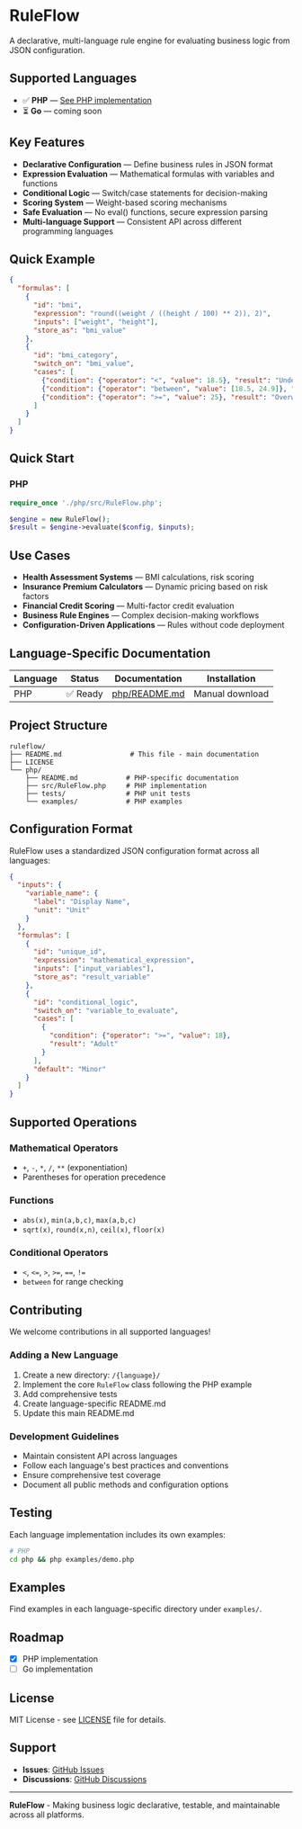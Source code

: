 # RuleFlow

A declarative, multi-language rule engine for evaluating business logic from JSON configuration.

## Supported Languages

- ✅ **PHP** — [See PHP implementation](./php/README.md)
- ⏳ **Go** — coming soon

## Key Features

- **Declarative Configuration** — Define business rules in JSON format
- **Expression Evaluation** — Mathematical formulas with variables and functions
- **Conditional Logic** — Switch/case statements for decision-making
- **Scoring System** — Weight-based scoring mechanisms
- **Safe Evaluation** — No eval() functions, secure expression parsing
- **Multi-language Support** — Consistent API across different programming languages

## Quick Example

```json
{
  "formulas": [
    {
      "id": "bmi",
      "expression": "round((weight / ((height / 100) ** 2)), 2)",
      "inputs": ["weight", "height"],
      "store_as": "bmi_value"
    },
    {
      "id": "bmi_category",
      "switch_on": "bmi_value",
      "cases": [
        {"condition": {"operator": "<", "value": 18.5}, "result": "Underweight"},
        {"condition": {"operator": "between", "value": [18.5, 24.9]}, "result": "Normal"},
        {"condition": {"operator": ">=", "value": 25}, "result": "Overweight"}
      ]
    }
  ]
}
```

## Quick Start

### PHP
```php
require_once './php/src/RuleFlow.php';

$engine = new RuleFlow();
$result = $engine->evaluate($config, $inputs);
```


## Use Cases

- **Health Assessment Systems** — BMI calculations, risk scoring
- **Insurance Premium Calculators** — Dynamic pricing based on risk factors
- **Financial Credit Scoring** — Multi-factor credit evaluation
- **Business Rule Engines** — Complex decision-making workflows
- **Configuration-Driven Applications** — Rules without code deployment

## Language-Specific Documentation

| Language | Status | Documentation | Installation |
|----------|--------|---------------|--------------|
| PHP | ✅ Ready | [php/README.md](./php/README.md) | Manual download |


## Project Structure

```
ruleflow/
├── README.md                 # This file - main documentation
├── LICENSE
└── php/
    ├── README.md            # PHP-specific documentation
    ├── src/RuleFlow.php     # PHP implementation
    ├── tests/               # PHP unit tests
    └── examples/            # PHP examples
```

## Configuration Format

RuleFlow uses a standardized JSON configuration format across all languages:

```json
{
  "inputs": {
    "variable_name": {
      "label": "Display Name",
      "unit": "Unit"
    }
  },
  "formulas": [
    {
      "id": "unique_id",
      "expression": "mathematical_expression",
      "inputs": ["input_variables"],
      "store_as": "result_variable"
    },
    {
      "id": "conditional_logic",
      "switch_on": "variable_to_evaluate",
      "cases": [
        {
          "condition": {"operator": ">=", "value": 18},
          "result": "Adult"
        }
      ],
      "default": "Minor"
    }
  ]
}
```

## Supported Operations

### Mathematical Operators
- `+`, `-`, `*`, `/`, `**` (exponentiation)
- Parentheses for operation precedence

### Functions
- `abs(x)`, `min(a,b,c)`, `max(a,b,c)`
- `sqrt(x)`, `round(x,n)`, `ceil(x)`, `floor(x)`

### Conditional Operators
- `<`, `<=`, `>`, `>=`, `==`, `!=`
- `between` for range checking

## Contributing

We welcome contributions in all supported languages!

### Adding a New Language

1. Create a new directory: `/{language}/`
2. Implement the core `RuleFlow` class following the PHP example
3. Add comprehensive tests
4. Create language-specific README.md
5. Update this main README.md

### Development Guidelines

- Maintain consistent API across languages
- Follow each language's best practices and conventions
- Ensure comprehensive test coverage
- Document all public methods and configuration options

## Testing

Each language implementation includes its own examples:

```bash
# PHP
cd php && php examples/demo.php
```

## Examples

Find examples in each language-specific directory under `examples/`.

## Roadmap

- [x] PHP implementation
- [ ] Go implementation

## License

MIT License - see [LICENSE](LICENSE) file for details.

## Support

- **Issues**: [GitHub Issues](https://github.com/Jedsadha1777/RuleFlow/issues)
- **Discussions**: [GitHub Discussions](https://github.com/Jedsadha1777/RuleFlow/discussions)

---

**RuleFlow** - Making business logic declarative, testable, and maintainable across all platforms.
